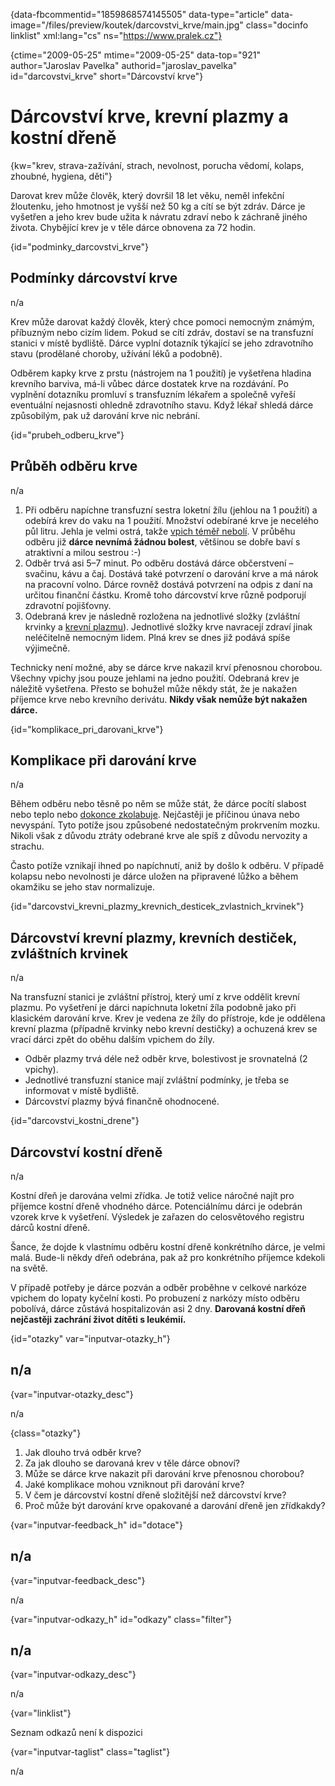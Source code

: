 
{data-fbcommentid="1859868574145505" data-type="article" data-image="/files/preview/koutek/darcovstvi_krve/main.jpg" class="docinfo linklist" xml:lang="cs" ns="https://www.pralek.cz"}

{ctime="2009-05-25" mtime="2009-05-25" data-top="921" author="Jaroslav Pavelka" authorid="jaroslav\_pavelka" id="darcovstvi\_krve" short="Dárcovství krve"}

# Dárcovství krve, krevní plazmy a kostní dřeně

<!-- generated attribute kw by user_updatekw.sh on 2020-09-19, do not edit -->

{kw="krev, strava-zažívání, strach, nevolnost, porucha vědomí, kolaps, zhoubné, hygiena, děti"}

Darovat krev může člověk, který dovršil 18 let věku, neměl infekční žloutenku, jeho hmotnost je vyšší než 50 kg a cítí se být zdráv. Dárce je vyšetřen a jeho krev bude užita k návratu zdraví nebo k záchraně jiného života. Chybějící krev je v těle dárce obnovena za 72 hodin.

{id="podminky\_darcovstvi\_krve"}

## Podmínky dárcovství krve

n/a

Krev může darovat každý člověk, který chce pomoci nemocným známým, příbuzným nebo cizím lidem. Pokud se cítí zdráv, dostaví se na transfuzní stanici v místě bydliště. Dárce vyplní dotazník týkající se jeho zdravotního stavu (prodělané choroby, užívání léků a podobně).

Odběrem kapky krve z prstu (nástrojem na 1 použití) je vyšetřena hladina krevního barviva, má-li vůbec dárce dostatek krve na rozdávání. Po vyplnění dotazníku promluví s transfuzním lékařem a společně vyřeší eventuální nejasnosti ohledně zdravotního stavu. Když lékař shledá dárce způsobilým, pak už darování krve nic nebrání.

{id="prubeh\_odberu\_krve"}

## Průběh odběru krve

n/a

  1. Při odběru napíchne transfuzní sestra loketní žílu (jehlou na 1 použití) a odebírá krev do vaku na 1 použití. Množství odebírané krve je necelého půl litru. Jehla je velmi ostrá, takže [vpich téměř nebolí][1]. V průběhu odběru již **dárce nevnímá žádnou bolest**, většinou se dobře baví s atraktivní a milou sestrou :-)
  2. Odběr trvá asi 5–7 minut. Po odběru dostává dárce občerstvení – svačinu, kávu a čaj. Dostává také potvrzení o darování krve a má nárok na pracovní volno. Dárce rovněž dostává potvrzení na odpis z daní na určitou finanční částku. Kromě toho dárcovství krve různě podporují zdravotní pojišťovny.
  3. Odebraná krev je následně rozložena na jednotlivé složky (zvláštní krvinky a [krevní plazmu][2]). Jednotlivé složky krve navracejí zdraví jinak neléčitelně nemocným lidem. Plná krev se dnes již podává spíše výjimečně.

Technicky není možné, aby se dárce krve nakazil krví přenosnou chorobou. Všechny vpichy jsou pouze jehlami na jedno použití. Odebraná krev je náležitě vyšetřena. Přesto se bohužel může někdy stát, že je nakažen příjemce krve nebo krevního derivátu. **Nikdy však nemůže být nakažen dárce.**

{id="komplikace\_pri\_darovani_krve"}

## Komplikace při darování krve

n/a

Během odběru nebo těsně po něm se může stát, že dárce pocítí slabost nebo teplo nebo [dokonce zkolabuje][3]. Nejčastěji je příčinou únava nebo nevyspání. Tyto potíže jsou způsobené nedostatečným prokrvením mozku. Nikoli však z důvodu ztráty odebrané krve ale spíš z důvodu nervozity a strachu.

Často potíže vznikají ihned po napíchnutí, aniž by došlo k odběru. V případě kolapsu nebo nevolnosti je dárce uložen na připravené lůžko a během okamžiku se jeho stav normalizuje.

{id="darcovstvi\_krevni\_plazmy\_krevnich\_desticek\_zvlastnich\_krvinek"}

## Dárcovství krevní plazmy, krevních destiček, zvláštních krvinek

n/a

Na transfuzní stanici je zvláštní přístroj, který umí z krve oddělit krevní plazmu. Po vyšetření je dárci napíchnuta loketní žíla podobně jako při klasickém darování krve. Krev je vedena ze žíly do přístroje, kde je oddělena krevní plazma (případně krvinky nebo krevní destičky) a ochuzená krev se vrací dárci zpět do oběhu dalším vpichem do žíly.

  * Odběr plazmy trvá déle než odběr krve, bolestivost je srovnatelná (2 vpichy).
  * Jednotlivé transfuzní stanice mají zvláštní podmínky, je třeba se informovat v místě bydliště.
  * Dárcovství plazmy bývá finančně ohodnocené.

{id="darcovstvi\_kostni\_drene"}

## Dárcovství kostní dřeně

n/a

Kostní dřeň je darována velmi zřídka. Je totiž velice náročné najít pro příjemce kostní dřeně vhodného dárce. Potenciálnímu dárci je odebrán vzorek krve k vyšetření. Výsledek je zařazen do celosvětového registru dárců kostní dřeně.

Šance, že dojde k vlastnímu odběru kostní dřeně konkrétního dárce, je velmi malá. Bude-li někdy dřeň odebrána, pak až pro konkrétního příjemce kdekoli na světě.

V případě potřeby je dárce pozván a odběr proběhne v celkové narkóze vpichem do lopaty kyčelní kosti. Po probuzení z narkózy místo odběru pobolívá, dárce zůstává hospitalizován asi 2 dny. **Darovaná kostní dřeň nejčastěji zachrání život dítěti s leukémií.**

{id="otazky" var="inputvar-otazky_h"}

## n/a

{var="inputvar-otazky_desc"}

n/a

{class="otazky"}

  1. Jak dlouho trvá odběr krve?
  2. Za jak dlouho se darovaná krev v těle dárce obnoví?
  3. Může se dárce krve nakazit při darování krve přenosnou chorobou?
  4. Jaké komplikace mohou vzniknout při darování krve?
  5. V čem je dárcovství kostní dřeně složitější než dárcovství krve?
  6. Proč může být darování krve opakované a darování dřeně jen zřídkakdy?

{var="inputvar-feedback_h" id="dotace"}

## n/a

{var="inputvar-feedback_desc"}

n/a

{var="inputvar-odkazy_h" id="odkazy" class="filter"}

## n/a

{var="inputvar-odkazy_desc"}

n/a

{var="linklist"}

Seznam odkazů není k dispozici

{var="inputvar-taglist" class="taglist"}

n/a

 [1]: bodne_a_strelne_poraneni
 [2]: lymfaticke_uzliny
 [3]: kolaps

